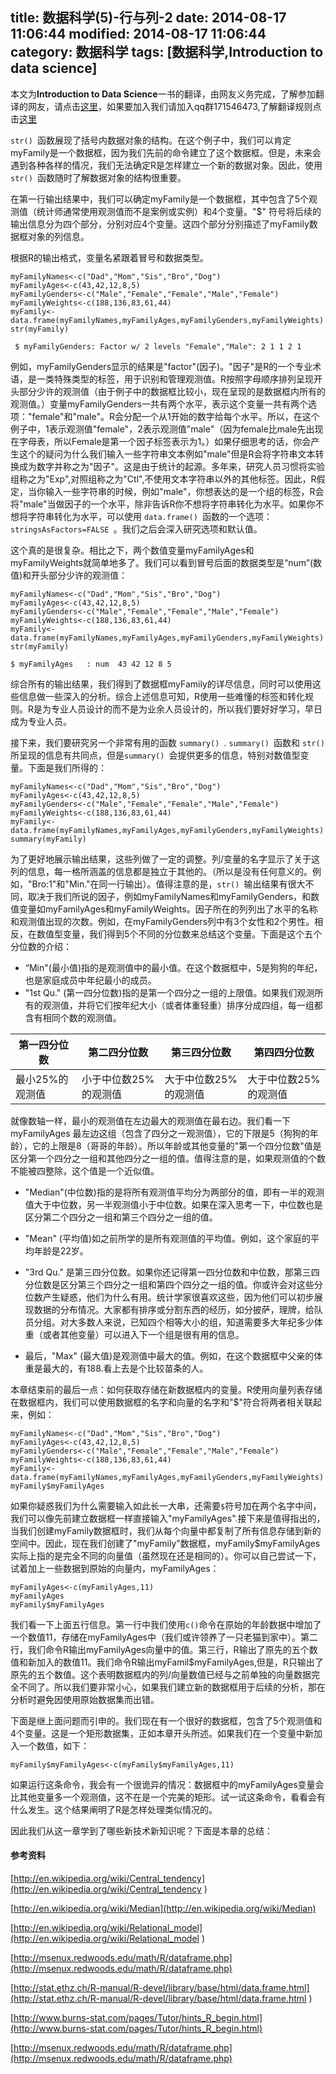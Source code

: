 title: 数据科学(5)-行与列-2
date: 2014-08-17 11:06:44
modified: 2014-08-17 11:06:44
category: 数据科学
tags: [数据科学,Introduction to data science]
---

本文为**Introduction to Data Science**一书的翻译，由网友义务完成，了解参加翻译的网友，请点击[这里](https://github.com/johnstart/data-science/blob/gh-pages/task.md)，如果要加入我们请加入qq群171546473,了解翻译规则点击[这里](https://github.com/johnstart/data-science/blob/gh-pages/index.md)

 `str() `函数展现了括号内数据对象的结构。在这个例子中，我们可以肯定myFamily是一个数据框，因为我们先前的命令建立了这个数据框。但是，未来会遇到各种各样的情况，我们无法确定R是怎样建立一个新的数据对象。因此，使用 `str() `函数随时了解数据对象的结构很重要。

在第一行输出结果中，我们可以确定myFamily是一个数据框，其中包含了5个观测值（统计师通常使用观测值而不是案例或实例）和4个变量。"$" 符号将后续的输出信息分为四个部分，分别对应4个变量。这四个部分分别描述了myFamily数据框对象的列信息。

根据R的输出格式，变量名紧跟着冒号和数据类型。

```{r,echo=FALSE,eval=FALSE} 
myFamilyNames<-c("Dad","Mom","Sis","Bro","Dog")
myFamilyAges<-c(43,42,12,8,5)
myFamilyGenders<-c("Male","Female","Female","Male","Female")
myFamilyWeights<-c(188,136,83,61,44)
myFamily<-data.frame(myFamilyNames,myFamilyAges,myFamilyGenders,myFamilyWeights)
str(myFamily)
```

```
 $ myFamilyGenders: Factor w/ 2 levels "Female","Male": 2 1 1 2 1
```

例如，myFamilyGenders显示的结果是"factor"(因子)。"因子"是R的一个专业术语，是一类特殊类型的标签，用于识别和管理观测值。R按照字母顺序排列呈现开头部分少许的观测值（由于例子中的数据框比较小，现在呈现的是数据框内所有的观测值。）变量myFamilyGenders一共有两个水平，表示这个变量一共有两个选项："female"和"male"。R会分配一个从1开始的数字给每个水平。所以，在这个例子中，1表示观测值"female"，2表示观测值"male"（因为female比male先出现在字母表，所以Female是第一个因子标签表示为1。）如果仔细思考的话，你会产生这个的疑问为什么我们输入一些字符串文本例如"male"但是R会将字符串文本转换成为数字并称之为"因子"。这是由于统计的起源。多年来，研究人员习惯将实验组称之为"Exp",对照组称之为"Ctl",不使用文本字符串以外的其他标签。因此，R假定，当你输入一些字符串的时候，例如"male"，你想表达的是一个组的标签，R会将"male"当做因子的一个水平，除非告诉R你不想将字符串转化为水平。如果你不想将字符串转化为水平，可以使用 `data.frame() `函数的一个选项： `stringsAsFactors=FALSE `。我们之后会深入研究选项和默认值。

这个真的是很复杂。相比之下，两个数值变量myFamilyAges和myFamilyWeights就简单地多了。我们可以看到冒号后面的数据类型是“num”(数值)和开头部分少许的观测值：

```{r,echo=FALSE,eval=FALSE} 
myFamilyNames<-c("Dad","Mom","Sis","Bro","Dog")
myFamilyAges<-c(43,42,12,8,5)
myFamilyGenders<-c("Male","Female","Female","Male","Female")
myFamilyWeights<-c(188,136,83,61,44)
myFamily<-data.frame(myFamilyNames,myFamilyAges,myFamilyGenders,myFamilyWeights)
str(myFamily)
```

```
$ myFamilyAges   : num  43 42 12 8 5
```

综合所有的输出结果，我们得到了数据框myFamily的详尽信息，同时可以使用这些信息做一些深入的分析。综合上述信息可知，R使用一些难懂的标签和转化规则。R是为专业人员设计的而不是为业余人员设计的，所以我们要好好学习，早日成为专业人员。

接下来，我们要研究另一个非常有用的函数 `summary() `. `summary() `函数和 `str() `所呈现的信息有共同点，但是`summary() `会提供更多的信息，特别对数值型变量。下面是我们所得的：

```{r,echo=c(6)，prompt=TRUE} 
myFamilyNames<-c("Dad","Mom","Sis","Bro","Dog")
myFamilyAges<-c(43,42,12,8,5)
myFamilyGenders<-c("Male","Female","Female","Male","Female")
myFamilyWeights<-c(188,136,83,61,44)
myFamily<-data.frame(myFamilyNames,myFamilyAges,myFamilyGenders,myFamilyWeights)
summary(myFamily)
```

为了更好地展示输出结果，这些列做了一定的调整。列/变量的名字显示了关于这列的信息，每一格所涵盖的信息都是独立于其他的。（所以是没有任何意义的。例如，"Bro:1"和"Min."在同一行输出）。值得注意的是，`str() `输出结果有很大不同，取决于我们所说的因子，例如myFamilyNames和myFamilyGenders，和数值变量如myFamilyAges和myFamilyWeights。因子所在的列列出了水平的名称和观测值出现的次数。例如，在myFamilyGenders列中有3个女性和2个男性。相反，在数值型变量，我们得到5个不同的分位数来总结这个变量。下面是这个五个分位数的介绍：

* “Min"(最小值)指的是观测值中的最小值。在这个数据框中，5是狗狗的年纪，也是家庭成员中年纪最小的成员。
* "1st Qu." (第一四分位数)指的是第一个四分之一组的上限值。如果我们观测所有的观测值，并将它们按年纪大小（或者体重轻重）排序分成四组，每一组都含有相同个数的观测值。

第一四分位数|第二四分位数|第三四分位数|第四四分位数
---|---|---|---
最小25%的观测值|小于中位数25%的观测值|大于中位数25%的观测值|大于中位数25%的观测值


就像数轴一样，最小的观测值在左边最大的观测值在最右边。我们看一下myFamilyAges 最左边这组（包含了四分之一观测值），它的下限是5（狗狗的年龄），它的上限是8（哥哥的年龄）。所以年龄或其他变量的"第一个四分位数"值是区分第一个四分之一组和其他四分之一组的值。值得注意的是，如果观测值的个数不能被四整除，这个值是一个近似值。

* "Median"(中位数)指的是将所有观测值平均分为两部分的值，即有一半的观测值大于中位数，另一半观测值小于中位数。如果在深入思考一下，中位数也是区分第二个四分之一组和第三个四分之一组的值。

* "Mean" (平均值)如之前所学的是所有观测值的平均值。例如，这个家庭的平均年龄是22岁。

* "3rd Qu." 是第三四分位数。如果你还记得第一四分位数和中位数，那第三四分位数是区分第三个四分之一组和第四个四分之一组的值。你或许会对这些分位数产生疑惑，他们为什么有用。统计学家很喜欢这些，因为他们可以初步展现数据的分布情况。大家都有排序或分割东西的经历，如分披萨，理牌，给队员分组。对大多数人来说，已知四个相等大小的组，知道需要多大年纪多少体重（或者其他变量）可以进入下一个组是很有用的信息。

* 最后，"Max" (最大值)是观测值中最大的值。例如，在这个数据框中父亲的体重是最大的，有188.看上去是个比较苗条的人。

本章结束前的最后一点：如何获取存储在新数据框内的变量。R使用向量列表存储在数据框内，我们可以使用数据框的名字和向量的名字和"$"符合将两者相关联起来，例如：

```{r,echo=c(6)，prompt=TRUE} 
myFamilyNames<-c("Dad","Mom","Sis","Bro","Dog")
myFamilyAges<-c(43,42,12,8,5)
myFamilyGenders<-c("Male","Female","Female","Male","Female")
myFamilyWeights<-c(188,136,83,61,44)
myFamily<-data.frame(myFamilyNames,myFamilyAges,myFamilyGenders,myFamilyWeights)
myFamily$myFamilyAges
```      

如果你疑惑我们为什么需要输入如此长一大串，还需要`$`符号加在两个名字中间，我们可以像先前建立数据框一样直接输入"myFamilyAges".接下来是值得指出的，当我们创建myFamily数据框时，我们从每个向量中都复制了所有信息存储到新的空间中。因此，现在我们创建了"myFamily"数据框，myFamily$myFamilyAges实际上指的是完全不同的向量值（虽然现在还是相同的）。你可以自己尝试一下，试着加上一些数据到原始的向量内，myFamilyAges：

```{r,prompt=TRUE} 
myFamilyAges<-c(myFamilyAges,11)
myFamilyAges
myFamily$myFamilyAges
```  

我们看一下上面五行信息。第一行中我们使用`c()`命令在原始的年龄数据中增加了一个数值11，存储在myFamilyAges中（我们或许领养了一只老猫到家中）。第二行，我们命令R输出myFamilyAges向量中的值。第三行，R输出了原先的五个数值和新加入的数值11。我们命令R输出myFamil$myFamilyAges,但是，R只输出了原先的五个数值。这个表明数据框内的列/向量数值已经与之前单独的向量数据完全不同了。所以我们要非常小心，如果我们建立新的数据框用于后续的分析，那在分析时避免因使用原始数据集而出错。

下面是继上面问题而引申的。我们现在有一个很好的数据框，包含了5个观测值和4个变量。这是一个矩形数据集，正如本章开头所述。如果我们在一个变量中新加入一个数值，如下：

``` {r,eval=FALSE，prompt=TRUE} 
myFamily$myFamilyAges<-c(myFamily$myFamilyAges,11)
```  

如果运行这条命令，我会有一个很诡异的情况：数据框中的myFamilyAges变量会比其他变量多一个观测值，这不在是一个完美的矩形。试一试这条命令，看看会有什么发生。这个结果阐明了R是怎样处理类似情况的。

因此我们从这一章学到了哪些新技术新知识呢？下面是本章的总结：





#### 参考资料

[http://en.wikipedia.org/wiki/Central_tendency](http://en.wikipedia.org/wiki/Central_tendency )

[http://en.wikipedia.org/wiki/Median](http://en.wikipedia.org/wiki/Median)

[http://en.wikipedia.org/wiki/Relational_model](http://en.wikipedia.org/wiki/Relational_model )

[http://msenux.redwoods.edu/math/R/dataframe.php](http://msenux.redwoods.edu/math/R/dataframe.php)

[http://stat.ethz.ch/R-manual/R-devel/library/base/html/data.frame.html](http://stat.ethz.ch/R-manual/R-devel/library/base/html/data.frame.html )

[http://www.burns-stat.com/pages/Tutor/hints_R_begin.html](http://www.burns-stat.com/pages/Tutor/hints_R_begin.html)

[http://msenux.redwoods.edu/math/R/dataframe.php](http://msenux.redwoods.edu/math/R/dataframe.php)





